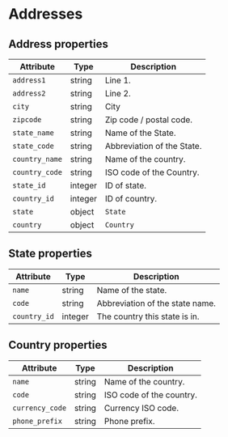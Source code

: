 # Addresses

## Address properties

Attribute                      | Type     | Description
------------------------------ | -------- | -----------
`address1`                     | string   | Line 1.
`address2`                     | string   | Line 2.
`city`                         | string   | City
`zipcode`                      | string   | Zip code / postal code.
`state_name`                   | string   | Name of the State.
`state_code`                   | string   | Abbreviation of the State.
`country_name`                 | string   | Name of the country.
`country_code`                 | string   | ISO code of the Country.
`state_id`                     | integer  | ID of state.
`country_id`                   | integer  | ID of country.
`state`                        | object   | `State`
`country`                      | object   | `Country`

## State properties

Attribute                      | Type     | Description
------------------------------ | -------- | -----------
`name`                         | string   | Name of the state.
`code`                         | string   | Abbreviation of the state name.
`country_id`                   | integer  | The country this state is in.


## Country properties

Attribute                      | Type     | Description
------------------------------ | -------- | -----------
`name`                         | string   | Name of the country.
`code`                         | string   | ISO code of the country.
`currency_code`                | string   | Currency ISO code.
`phone_prefix`                 | string   | Phone prefix.